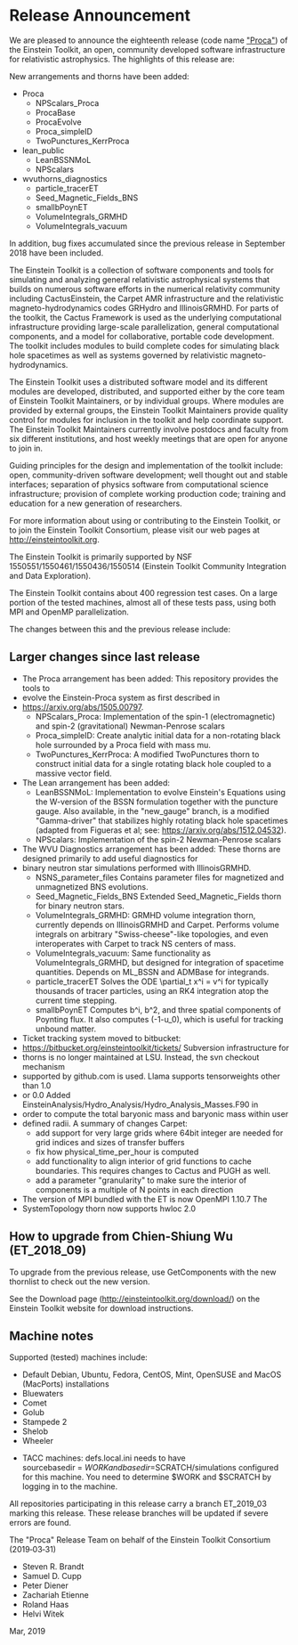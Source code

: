 # Release Announcement

We are pleased to announce the eighteenth release (code name
["Proca"](https://en.wikipedia.org/wiki/Alexandru_Proca)) of the Einstein
Toolkit, an open, community developed software infrastructure for relativistic
astrophysics. The highlights of this release are:

New arrangements and thorns have been added:

* Proca
    - NPScalars_Proca
    - ProcaBase
    - ProcaEvolve
    - Proca_simpleID
    - TwoPunctures_KerrProca
* lean_public
    - LeanBSSNMoL
    - NPScalars
* wvuthorns_diagnostics
    - particle_tracerET
    - Seed_Magnetic_Fields_BNS
    - smallbPoynET
    - VolumeIntegrals_GRMHD
    - VolumeIntegrals_vacuum

In addition, bug fixes accumulated since the previous release in September 2018
have been included.

The Einstein Toolkit is a collection of software components and tools for
simulating and analyzing general relativistic astrophysical systems that builds
on numerous software efforts in the numerical relativity community including
CactusEinstein, the Carpet AMR infrastructure and the relativistic
magneto-hydrodynamics codes GRHydro and IllinoisGRMHD. For parts of the
toolkit, the Cactus Framework is used as the underlying computational
infrastructure providing large-scale parallelization, general computational
components, and a model for collaborative, portable code development. The
toolkit includes modules to build complete codes for simulating black hole
spacetimes as well as systems governed by relativistic magneto-hydrodynamics.

The Einstein Toolkit uses a distributed software model and its different
modules are developed, distributed, and supported either by the core team of
Einstein Toolkit Maintainers, or by individual groups. Where modules are
provided by external groups, the Einstein Toolkit Maintainers provide quality
control for modules for inclusion in the toolkit and help coordinate support.
The Einstein Toolkit Maintainers currently involve postdocs and faculty from
six different institutions, and host weekly meetings that are open for anyone
to join in.

Guiding principles for the design and implementation of the toolkit include:
open, community-driven software development; well thought out and stable
interfaces; separation of physics software from computational science
infrastructure; provision of complete working production code; training and
education for a new generation of researchers.

For more information about using or contributing to the Einstein Toolkit, or to
join the Einstein Toolkit Consortium, please visit our web pages at
http://einsteintoolkit.org.

The Einstein Toolkit is primarily supported by NSF
1550551/1550461/1550436/1550514 (Einstein Toolkit Community Integration and
Data Exploration).

The Einstein Toolkit contains about 400 regression test cases.  On a large
portion of the tested machines, almost all of these tests pass, using both MPI
and OpenMP parallelization.

The changes between this and the previous release include:

## Larger changes since last release

* The Proca arrangement has been added: This repository provides the tools to
* evolve the Einstein-Proca system as first described in
* https://arxiv.org/abs/1505.00797.
    - NPScalars_Proca: Implementation of the spin-1 (electromagnetic) and spin-2 (gravitational) Newman-Penrose scalars
    - Proca_simpleID: Create analytic initial data for a non-rotating black hole surrounded by a
      Proca field with mass mu. 
    - TwoPunctures_KerrProca: A modified TwoPunctures thorn to construct
      initial data for a single rotating black hole coupled to a massive vector
      field. 
* The Lean arrangement has been added: 
    - LeanBSSNMoL: Implementation to evolve Einstein's Equations using the W-version of the BSSN formulation 
        together with the puncture gauge. Also available, in the "new_gauge" branch, is a modified "Gamma-driver" 
        that stabilizes highly rotating black hole spacetimes (adapted from Figueras et al; see: https://arxiv.org/abs/1512.04532).
    - NPScalars: Implementation of the spin-2 Newman-Penrose scalars
* The WVU Diagnostics arrangement has been added: These thorns are designed primarily to add useful diagnostics for
* binary neutron star simulations performed with IllinoisGRMHD.
    - NSNS_parameter_files Contains parameter files for magnetized and unmagnetized BNS evolutions.
    - Seed_Magnetic_Fields_BNS Extended Seed_Magnetic_Fields thorn for binary neutron stars.
    - VolumeIntegrals_GRMHD: GRMHD volume integration thorn, currently depends on IllinoisGRMHD and Carpet. Performs volume integrals on arbitrary "Swiss-cheese"-like topologies, and even interoperates with Carpet to track NS centers of mass.
    - VolumeIntegrals_vacuum: Same functionality as VolumeIntegrals_GRMHD, but designed for integration of spacetime quantities. Depends on ML_BSSN and ADMBase for integrands.
    - particle_tracerET Solves the ODE \partial_t x^i = v^i for typically thousands of tracer particles, using an RK4 integration atop the current time stepping.
    - smallbPoynET Computes b^i, b^2, and three spatial components of Poynting flux. It also computes (-1-u_0), which is useful for tracking unbound matter.
* Ticket tracking system moved to bitbucket:
* https://bitbucket.org/einsteintoolkit/tickets/ Subversion infrastructure for
* thorns is no longer maintained at LSU. Instead, the svn checkout mechanism
* supported by github.com is used. Llama supports tensorweights other than 1.0
* or 0.0 Added EinsteinAnalysis/Hydro_Analysis/Hydro_Analysis_Masses.F90 in
* order to compute the total baryonic mass and baryonic mass within user
* defined radii. A summary of changes Carpet:
    - add support for very large grids where 64bit integer are needed for grid
      indices and sizes of transfer buffers
    - fix how physical_time_per_hour is computed
    - add functionality to align interior of grid functions to cache
      boundaries. This requires changes to Cactus and PUGH as well.
    - add a parameter "granularity" to make sure the interior of components is
      a multiple of N points in each direction
* The version of MPI bundled with the ET is now OpenMPI 1.10.7 The
* SystemTopology thorn now supports hwloc 2.0 

## How to upgrade from Chien-Shiung Wu (ET_2018_09) 

To upgrade from the previous release, use GetComponents with the new thornlist
to check out the new version.

See the Download page (http://einsteintoolkit.org/download/) on the
Einstein Toolkit website for download instructions.

## Machine notes

Supported (tested) machines include:

- Default Debian, Ubuntu, Fedora, CentOS, Mint, OpenSUSE and MacOS (MacPorts) installations
- Bluewaters
- Comet
- Golub
- Stampede 2
- Shelob
- Wheeler

* TACC machines: defs.local.ini needs to have sourcebasedir = $WORK
  and basedir = $SCRATCH/simulations configured for this machine.  You
  need to determine $WORK and $SCRATCH by logging in to the machine.

All repositories participating in this release carry a branch ET_2019_03
marking this release.  These release branches will be updated if severe
errors are found.

The "Proca" Release Team on behalf of the Einstein Toolkit Consortium
(2019‐03‐31)

* Steven R. Brandt
* Samuel D. Cupp
* Peter Diener
* Zachariah Etienne
* Roland Haas
* Helvi Witek

Mar, 2019
